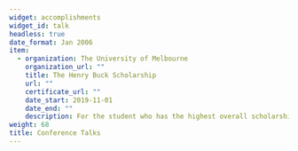 ```yaml
---
widget: accomplishments
widget_id: talk
headless: true
date_format: Jan 2006
item:
  - organization: The University of Melbourne
    organization_url: ""
    title: The Henry Buck Scholarship
    url: ""
    certificate_url: ""
    date_start: 2019-11-01
    date_end: ""
    description: For the student who has the highest overall scholarship score entering the Doctor of Philosophy for the year.
weight: 68
title: Conference Talks
---
```

